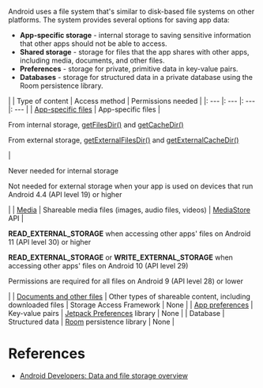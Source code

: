 Android uses a file system that's similar to disk-based file systems on other platforms. The system provides several options for saving app data:
- **App-specific storage** - internal storage to saving sensitive information that other apps should not be able to access.
- **Shared storage** - storage for files that the app shares with other apps, including media, documents, and other files.
- **Preferences** - storage for private, primitive data in key-value pairs.
- **Databases** - storage for structured data in a private database using the Room persistence library.

|  | Type of content | Access method | Permissions needed |
|: --- |: --- |: --- |: --- |
| [App-specific files](https://developer.android.com/training/data-storage/app-specific) | App-specific files | <p>From internal storage, [getFilesDir()](https://developer.android.com/reference/android/content/Context#getFilesDir%28%29) and [getCacheDir()](https://developer.android.com/reference/android/content/Context#getCacheDir%28%29)</p><p>From external storage, [getExternalFilesDir()](https://developer.android.com/reference/android/content/Context#getExternalFilesDir%28java.lang.String%29) and [getExternalCacheDir()](https://developer.android.com/reference/android/content/Context#getExternalCacheDir%28%29)</p> | <p>Never needed for internal storage</p><p>Not needed for external storage when your app is used on devices that run Android 4.4 (API level 19) or higher</p> |
| [Media](https://developer.android.com/training/data-storage/shared/media) | Shareable media files (images, audio files, videos) | [MediaStore](https://developer.android.com/reference/android/provider/MediaStore) API | <p>**READ_EXTERNAL_STORAGE** when accessing other apps' files on Android 11 (API level 30) or higher</p><p>**READ_EXTERNAL_STORAGE** or **WRITE_EXTERNAL_STORAGE** when accessing other apps' files on Android 10 (API level 29)</p><p>Permissions are required for all files on Android 9 (API level 28) or lower</p> |
| [Documents and other files](https://developer.android.com/training/data-storage/shared/documents-files) | Other types of shareable content, including downloaded files | Storage Access Framework | None |
| [App preferences](https://developer.android.com/training/data-storage/shared-preferences) | Key-value pairs | [Jetpack Preferences](https://developer.android.com/guide/topics/ui/settings/use-saved-values) library | None |
| Database | Structured data | [Room](https://developer.android.com/training/data-storage/room) persistence library | None |

# References

- [Android Developers: Data and file storage overview](https://developer.android.com/training/data-storage)
